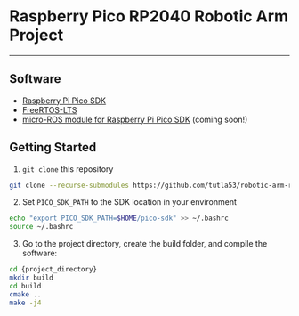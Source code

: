 # Raspberry Pico RP2040 Robotic Arm Project
***
## Software

<ul>
  <li> <a href="https://github.com/raspberrypi/pico-sdk">Raspberry Pi Pico SDK</a> </li>
  <li> <a href="https://github.com/FreeRTOS/FreeRTOS-LTS.git">FreeRTOS-LTS</a> </li>
  <li> <a href="https://github.com/micro-ROS/micro_ros_raspberrypi_pico_sdk.git">micro-ROS module for Raspberry Pi Pico SDK</a> (coming soon!)</li>
</ul> 

## Getting Started
1. `git clone` this repository
```bash
git clone --recurse-submodules https://github.com/tutla53/robotic-arm-rp2040.git
```
2. Set `PICO_SDK_PATH` to the SDK location in your environment
```bash
echo "export PICO_SDK_PATH=$HOME/pico-sdk" >> ~/.bashrc
source ~/.bashrc
```
3. Go to the project directory, create the build folder, and compile the software:
```bash
cd {project_directory}
mkdir build
cd build
cmake ..
make -j4
```
